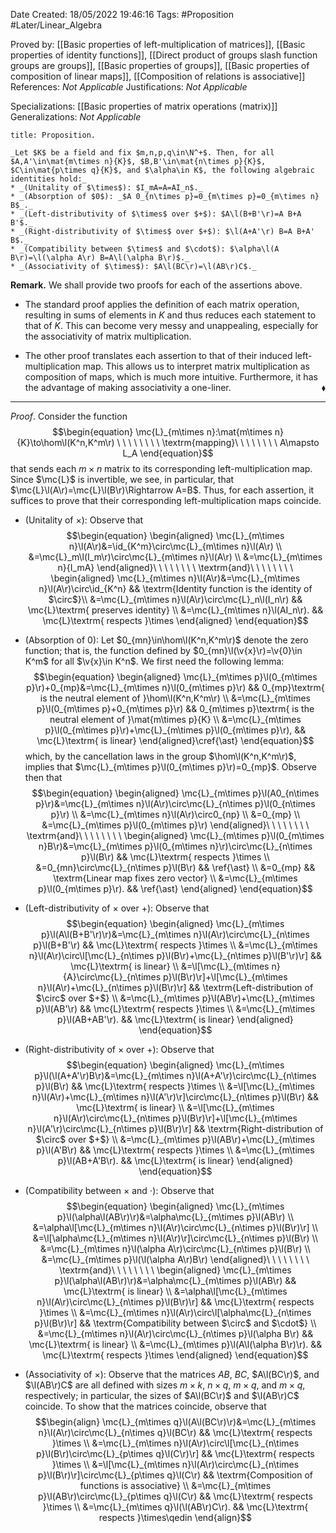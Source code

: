 <div class="topSpace"></div>

Date Created: 18/05/2022 19:46:16
Tags: #Proposition #Later/Linear_Algebra

Proved by: [[Basic properties of left-multiplication of matrices]], [[Basic properties of identity functions]], [[Direct product of groups slash function groups are groups]], [[Basic properties of groups]], [[Basic properties of composition of linear maps]], [[Composition of relations is associative]]
References: _Not Applicable_
Justifications: _Not Applicable_

Specializations: [[Basic properties of matrix operations (matrix)]]
Generalizations: _Not Applicable_

``` ad-Proposition
title: Proposition.

_Let $K$ be a field and fix $m,n,p,q\in\N^+$. Then, for all $A,A'\in\mat{m\times n}{K}$, $B,B'\in\mat{n\times p}{K}$, $C\in\mat{p\times q}{K}$, and $\alpha\in K$, the following algebraic identities hold:_
* _(Unitality of $\times$): $I_mA=A=AI_n$._
* _(Absorption of $0$): _$A 0_{n\times p}=0_{m\times p}=0_{m\times n} B$_._
* _(Left-distributivity of $\times$ over $+$): $A\l(B+B'\r)=A B+A B'$._
* _(Right-distributivity of $\times$ over $+$): $\l(A+A'\r) B=A B+A' B$._
* _(Compatibility between $\times$ and $\cdot$): $\alpha\l(A B\r)=\l(\alpha A\r) B=A\l(\alpha B\r)$._
* _(Associativity of $\times$): $A\l(BC\r)=\l(AB\r)C$._

```

**Remark.** We shall provide two proofs for each of the assertions above.
* The standard proof applies the definition of each matrix operation, resulting in sums of elements in $K$ and thus reduces each statement to that of $K$. This can become very messy and unappealing, especially for the associativity of matrix multiplication.

* The other proof translates each assertion to that of their induced left-multiplication map. This allows us to interpret matrix multiplication as composition of maps, which is much more intuitive. Furthermore, it has the advantage of making associativity a one-liner.<span style="float:right;">$\blacklozenge$</span>

---

_Proof_. Consider the function
$$\begin{equation}
    \mc{L}_{m\times n}:\mat{m\times n}{K}\to\hom\l(K^n,K^m\r) \ \ \ \ \ \ \ \ \textrm{mapping}\ \ \ \ \ \ \ \ A\mapsto L_A
\end{equation}$$
that sends each $m\times n$ matrix to its corresponding left-multiplication map. Since $\mc{L}$ is invertible, we see, in particular, that $\mc{L}\l(A\r)=\mc{L}\l(B\r)\Rightarrow A=B$. Thus, for each assertion, it suffices to prove that their corresponding left-multiplication maps coincide.
* (Unitality of $\times$): Observe that
$$\begin{equation}
    \begin{aligned}
        \mc{L}_{m\times n}\l(A\r)&=\id_{K^m}\circ\mc{L}_{m\times n}\l(A\r) \\
        &=\mc{L}_m\l(I_m\r)\circ\mc{L}_{m\times n}\l(A\r) \\
        &=\mc{L}_{m\times n}{I_mA}
    \end{aligned}\ \ \ \ \ \ \ \ \textrm{and}\ \ \ \ \ \ \ \ 
    \begin{aligned}
        \mc{L}_{m\times n}\l(A\r)&=\mc{L}_{m\times n}\l(A\r)\circ\id_{K^n} && \textrm{Identity function is the identity of $\circ$}\\
        &=\mc{L}_{m\times n}\l(A\r)\circ\mc{L}_n\l(I_n\r) && \mc{L}\textrm{ preserves identity} \\
        &=\mc{L}_{m\times n}\l(AI_n\r). && \mc{L}\textrm{ respects }\times
    \end{aligned}
\end{equation}$$

* (Absorption of $0$): Let $0_{mn}\in\hom\l(K^n,K^m\r)$ denote the zero function; that is, the function defined by $0_{mn}\l(\v{x}\r)=\v{0}\in K^m$ for all $\v{x}\in K^n$. We first need the following lemma:
$$\begin{equation}
    \begin{aligned}
        \mc{L}_{m\times p}\l(0_{m\times p}\r)+0_{mp}&=\mc{L}_{m\times n}\l(0_{m\times p}\r) && 0_{mp}\textrm{ is the neutral element of }\hom\l(K^n,K^m\r) \\
        &=\mc{L}_{m\times p}\l(0_{m\times p}+0_{m\times p}\r) && 0_{m\times p}\textrm{ is the neutral element of }\mat{m\times p}{K} \\
        &=\mc{L}_{m\times p}\l(0_{m\times p}\r)+\mc{L}_{m\times p}\l(0_{m\times p}\r), && \mc{L}\textrm{ is linear}
    \end{aligned}\cref{\ast}
\end{equation}$$
which, by the cancellation laws in the group $\hom\l(K^n,K^m\r)$, implies that $\mc{L}_{m\times p}\l(0_{m\times p}\r)=0_{mp}$. Observe then that
$$\begin{equation}
    \begin{aligned}
        \mc{L}_{m\times p}\l(A0_{n\times p}\r)&=\mc{L}_{m\times n}\l(A\r)\circ\mc{L}_{n\times p}\l(0_{n\times p}\r) \\
        &=\mc{L}_{m\times n}\l(A\r)\circ0_{np} \\
        &=0_{mp} \\
        &=\mc{L}_{m\times p}\l(0_{m\times p}\r)
    \end{aligned}\ \ \ \ \ \ \ \ \textrm{and}\ \ \ \ \ \ \ \ 
    \begin{aligned}
        \mc{L}_{m\times p}\l(0_{m\times n}B\r)&=\mc{L}_{m\times p}\l(0_{m\times n}\r)\circ\mc{L}_{n\times p}\l(B\r) && \mc{L}\textrm{ respects }\times \\
        &=0_{mn}\circ\mc{L}_{n\times p}\l(B\r) && \ref{\ast} \\
        &=0_{mp} && \textrm{Linear map fixes zero vector} \\
        &=\mc{L}_{m\times p}\l(0_{m\times p}\r). && \ref{\ast}
    \end{aligned}
\end{equation}$$
* (Left-distributivity of $\times$ over $+$): Observe that
$$\begin{equation}
    \begin{aligned}
        \mc{L}_{m\times p}\l(A\l(B+B'\r)\r)&=\mc{L}_{m\times n}\l(A\r)\circ\mc{L}_{n\times p}\l(B+B'\r) && \mc{L}\textrm{ respects }\times \\
        &=\mc{L}_{m\times n}\l(A\r)\circ\l[\mc{L}_{n\times p}\l(B\r)+\mc{L}_{n\times p}\l(B'\r)\r] && \mc{L}\textrm{ is linear} \\
        &=\l[\mc{L}_{m\times n}{A}\circ\mc{L}_{n\times p}\l(B\r)\r]+\l[\mc{L}_{m\times n}\l(A\r)+\mc{L}_{n\times p}\l(B\r)\r] && \textrm{Left-distribution of $\circ$ over $+$} \\
        &=\mc{L}_{m\times p}\l(AB\r)+\mc{L}_{m\times p}\l(AB'\r) && \mc{L}\textrm{ respects }\times \\
        &=\mc{L}_{m\times p}\l(AB+AB'\r). && \mc{L}\textrm{ is linear}
    \end{aligned}
\end{equation}$$
* (Right-distributivity of $\times$ over $+$): Observe that
$$\begin{equation}
    \begin{aligned}
        \mc{L}_{m\times p}\l(\l(A+A'\r)B\r)&=\mc{L}_{m\times n}\l(A+A'\r)\circ\mc{L}_{n\times p}\l(B\r) && \mc{L}\textrm{ respects }\times \\
        &=\l[\mc{L}_{m\times n}\l(A\r)+\mc{L}_{m\times n}\l(A'\r)\r]\circ\mc{L}_{n\times p}\l(B\r) && \mc{L}\textrm{ is linear} \\
        &=\l[\mc{L}_{m\times n}\l(A\r)\circ\mc{L}_{n\times p}\l(B\r)\r]+\l[\mc{L}_{m\times n}\l(A'\r)\circ\mc{L}_{n\times p}\l(B\r)\r] && \textrm{Right-distribution of $\circ$ over $+$} \\
        &=\mc{L}_{m\times p}\l(AB\r)+\mc{L}_{m\times p}\l(A'B\r) && \mc{L}\textrm{ respects }\times \\
        &=\mc{L}_{m\times p}\l(AB+A'B\r). && \mc{L}\textrm{ is linear}
    \end{aligned}
\end{equation}$$
* (Compatibility between $\times$ and $\cdot$): Observe that
$$\begin{equation}
    \begin{aligned}
        \mc{L}_{m\times p}\l(\alpha\l(AB\r)\r)&=\alpha\mc{L}_{m\times p}\l(AB\r) \\
        &=\alpha\l[\mc{L}_{m\times n}\l(A\r)\circ\mc{L}_{n\times p}\l(B\r)\r] \\
        &=\l[\alpha\mc{L}_{m\times n}\l(A\r)\r]\circ\mc{L}_{n\times p}\l(B\r) \\
        &=\mc{L}_{m\times n}\l(\alpha A\r)\circ\mc{L}_{n\times p}\l(B\r) \\
        &=\mc{L}_{m\times p}\l(\l(\alpha A\r)B\r)
    \end{aligned}\ \ \ \ \ \ \ \ \textrm{and}\ \ \ \ \ \ \ \ 
    \begin{aligned}
        \mc{L}_{m\times p}\l(\alpha\l(AB\r)\r)&=\alpha\mc{L}_{m\times p}\l(AB\r) && \mc{L}\textrm{ is linear} \\
        &=\alpha\l[\mc{L}_{m\times n}\l(A\r)\circ\mc{L}_{n\times p}\l(B\r)\r] && \mc{L}\textrm{ respects }\times \\
        &=\mc{L}_{m\times n}\l(A\r)\circ\l[\alpha\mc{L}_{n\times p}\l(B\r)\r] && \textrm{Compatibility between $\circ$ and $\cdot$} \\
        &=\mc{L}_{m\times n}\l(A\r)\circ\mc{L}_{n\times p}\l(\alpha B\r) && \mc{L}\textrm{ is linear} \\
        &=\mc{L}_{m\times p}\l(A\l(\alpha B\r)\r). && \mc{L}\textrm{ respects }\times
    \end{aligned}
\end{equation}$$
* (Associativity of $\times$): Observe that the matrices $AB$, $BC$, $A\l(BC\r)$, and $\l(AB\r)C$ are all defined with sizes $m\times k$, $n\times q$, $m\times q$, and $m\times q$, respectively; in particular, the sizes of $A\l(BC\r)$ and $\l(AB\r)C$ coincide. To show that the matrices coincide, observe that
$$\begin{align}
    \mc{L}_{m\times q}\l(A\l(BC\r)\r)&=\mc{L}_{m\times n}\l(A\r)\circ\mc{L}_{n\times q}\l(BC\r) && \mc{L}\textrm{ respects }\times \\
    &=\mc{L}_{m\times n}\l(A\r)\circ\l[\mc{L}_{n\times p}\l(B\r)\circ\mc{L}_{p\times q}\l(C\r)\r] && \mc{L}\textrm{ respects }\times \\
    &=\l[\mc{L}_{m\times n}\l(A\r)\circ\mc{L}_{n\times p}\l(B\r)\r]\circ\mc{L}_{p\times q}\l(C\r) && \textrm{Composition of functions is associative} \\
    &=\mc{L}_{m\times p}\l(AB\r)\circ\mc{L}_{p\times q}\l(C\r) && \mc{L}\textrm{ respects }\times \\
    &=\mc{L}_{m\times q}\l(\l(AB\r)C\r). && \mc{L}\textrm{ respects }\times\qedin
\end{align}$$
